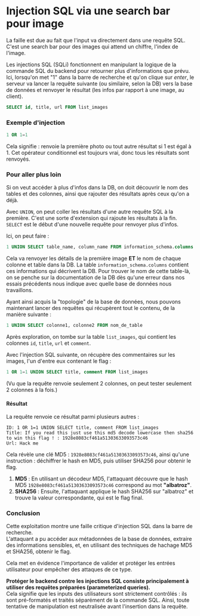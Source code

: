 
# Injection SQL via une search bar pour image

La faille est due au fait que l'input va directement dans une requête SQL.  
C'est une search bar pour des images qui attend un chiffre, l'index de l'image.  

Les injections SQL (SQLi) fonctionnent en manipulant la logique de la commande SQL du backend pour retourner plus d'informations que prévu.  
Ici, lorsqu'on met "1" dans la barre de recherche et qu'on clique sur *enter*, le serveur va lancer la requête suivante (ou similaire, selon la DB) vers la base de données et renvoyer le résultat (les infos par rapport à une image, au client).  

```sql  
SELECT id, title, url FROM list_images  
```  

### Exemple d'injection  

```sql  
1 OR 1=1  
```  

Cela signifie : renvoie la première photo ou tout autre résultat si 1 est égal à 1. Cet opérateur conditionnel est toujours vrai, donc tous les résultats sont renvoyés.  

### Pour aller plus loin  

Si on veut accéder à plus d'infos dans la DB, on doit découvrir le nom des tables et des colonnes, ainsi que rajouter des résultats après ceux qu'on a déjà.  

Avec `UNION`, on peut coller les résultats d'une autre requête SQL à la première. C'est une sorte d'extension qui rajoute les résultats à la fin.  
`SELECT` est le début d'une nouvelle requête pour renvoyer plus d'infos.  

Ici, on peut faire :  

```sql  
1 UNION SELECT table_name, column_name FROM information_schema.columns  
```  

Cela va renvoyer les détails de la première image **ET** le nom de chaque colonne et table dans la DB. La table `information_schema.columns` contient ces informations qui décrivent la DB. Pour trouver le nom de cette table-là, on se penche sur la documentation de la DB dès qu'une erreur dans nos essais précédents nous indique avec quelle base de données nous travaillons.  

Ayant ainsi acquis la "topologie" de la base de données, nous pouvons maintenant lancer des requêtes qui récupèrent tout le contenu, de la manière suivante :  

```sql  
1 UNION SELECT colonne1, colonne2 FROM nom_de_table  
```  

Après exploration, on tombe sur la table `list_images`, qui contient les colonnes `id`, `title`, `url` et `comment`.  

Avec l'injection SQL suivante, on récupère des commentaires sur les images, l'un d'entre eux contenant le flag :  

```sql  
1 OR 1=1 UNION SELECT title, comment FROM list_images  
```  

(Vu que la requête renvoie seulement 2 colonnes, on peut tester seulement 2 colonnes à la fois.)  

#### Résultat  

La requête renvoie ce résultat parmi plusieurs autres :  

```
ID: 1 OR 1=1 UNION SELECT title, comment FROM list_images  
Title: If you read this just use this md5 decode lowercase then sha256 to win this flag ! : 1928e8083cf461a51303633093573c46  
Url: Hack me  
```  

Cela révèle une clé MD5 : `1928e8083cf461a51303633093573c46`, ainsi qu'une instruction : déchiffrer le hash en MD5, puis utiliser SHA256 pour obtenir le flag.  

1. **MD5** : En utilisant un décodeur MD5, l'attaquant découvre que le hash MD5 `1928e8083cf461a51303633093573c46` correspond au mot **"albatroz"**.  
2. **SHA256** : Ensuite, l'attaquant applique le hash SHA256 sur "albatroz" et trouve la valeur correspondante, qui est le flag final.  

### Conclusion  

Cette exploitation montre une faille critique d'injection SQL dans la barre de recherche.  
L'attaquant a pu accéder aux métadonnées de la base de données, extraire des informations sensibles, et, en utilisant des techniques de hachage MD5 et SHA256, obtenir le flag.  

Cela met en évidence l'importance de valider et protéger les entrées utilisateur pour empêcher des attaques de ce type.  

**Protéger le backend contre les injections SQL consiste principalement à utiliser des requêtes préparées (parameterized queries).**  
Cela signifie que les inputs des utilisateurs sont strictement contrôlés : ils sont pré-formatés et traités séparément de la commande SQL. Ainsi, toute tentative de manipulation est neutralisée avant l'insertion dans la requête.  
